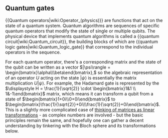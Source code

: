 ## Quantum gates

{{Quantum operators|wiki:Operator_(physics)}} are functions that act on the state of a quantum system. Quantum algorithms are sequences of specific quantum operators that modify the state of single or multiple qubits. The physical device that implements quantum algorithms is called a {{quantum circuit|wiki:Quantum_circuit}}, the building blocks of which are {{quantum logic gates|wiki:Quantum_logic_gate}} that correspond to the individual operators in the sequence.

For each quantum operator, there's a corresponding matrix and the state of the qubit can be written as a vector $|\psi\rangle = \begin{bmatrix}\alpha\\\beta\end{bmatrix},$ so the algebraic representation of an operator $U$ acting on the state $|\psi\rangle$ is essentially the matrix multiplication $U|\psi\rangle$. For example, the Hadamard gate is represented by the $\displaystyle H = \frac{1}{\sqrt{2}} \cdot \begin{bmatrix}1&1 \\ 1&-1\end{bmatrix}$ matrix, which means it can transform a qubit from a state of $\begin{bmatrix}1+0i\\0+0i\end{bmatrix}$ to $\begin{bmatrix}\frac{1}{\sqrt{2}}+0i\\\frac{1}{\sqrt{2}}+0i\end{bmatrix}$. This is a slightly more complicated case of [thinking of matrices as linear transformations](https://www.youtube.com/watch?v=kYB8IZa5AuE) - as complex numbers are involved - but the basic principles remain the same, and hopefully one can gather a decent understanding by tinkering with the Bloch sphere and its transformations below.
